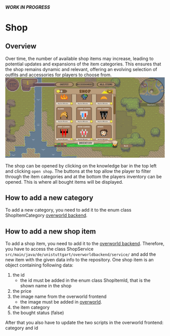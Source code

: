 ##### WORK IN PROGRESS

# Shop

## Overview

Over time, the number of available shop items may increase, leading to potential updates and expansions of the item categories. 
This ensures that the shop remains dynamic and relevant, offering an evolving selection of outfits and accessories for players to choose from.
![shop](assets/shop_overview.webp)

The shop can be opened by clicking on the knowledge bar in the top left and clicking `open shop`.
The buttons at the top allow the player to filter through the item categories and at the bottom the players inventory can 
be opened. This is where all bought items will be displayed.

## How to add a new category

To add a new category, you need to add it to the enum class ShopItemCategory [overworld backend](https://github.com/Gamify-IT/overworld-backend).

## How to add a new shop item

To add a shop item, you need to add it to the [overworld backend](https://github.com/Gamify-IT/overworld-backend). 
Therefore, you have to access the class ShopService `src/main/java/de/unistuttgart/overworldbackend/service/` and add the new item with the given data info to the repository. 
One shop item is an object containing following data: 
1. the id
    - the id must be added in the enum class ShopItemId, that is the shown name in the shop 
2. the price
3. the image name from the overworld frontend 
     - the image must be added in [overworld](https://github.com/Gamify-IT/overworld).
4. the item category 
5. the bought status (false)


After that you also have to update the two scripts in the overworld frontend: category and id 
